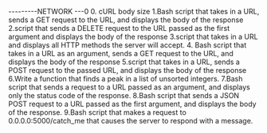 ---------NETWORK ---0 
0. cURL body size
1.Bash script that takes in a URL, sends a GET request to the URL, and displays the body of the response
2.script that sends a DELETE request to the URL passed as the first argument and displays the body of the response
3.script that takes in a URL and displays all HTTP methods the server will accept.
4. Bash script that takes in a URL as an argument, sends a GET request to the URL, and displays the body of the response
5.script that takes in a URL, sends a POST request to the passed URL, and displays the body of the response
6.Write a function that finds a peak in a list of unsorted integers.
7.Bash script that sends a request to a URL passed as an argument, and displays only the status code of the response.
8.Bash script that sends a JSON POST request to a URL passed as the first argument, and displays the body of the response.
9.Bash script that makes a request to 0.0.0.0:5000/catch_me that causes the server to respond with a message.
